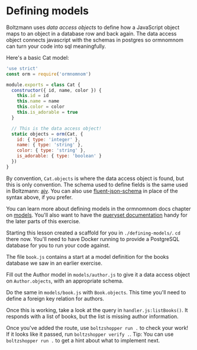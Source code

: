 # Defining models

Boltzmann uses _data access objects_ to define how a JavaScript object maps to an object in a
database row and back again. The data access object connects javascript with the schemas in
postgres so ormnomnom can turn your code into sql meaningfully.

Here's a basic Cat model:

```js
'use strict'
const orm = require('ormnomnom')

module.exports = class Cat {
  constructor({ id, name, color }) {
    this.id = id
    this.name = name
    this.color = color
    this.is_adorable = true
  }

  // This is the data access object!
  static objects = orm(Cat, {
    id: { type: 'integer' },
    name: { type: 'string' },
    color: { type: 'string' },
    is_adorable: { type: 'boolean' }
  })
}
```

By convention, `Cat.objects` is where the data access object is found, but this is only convention.
The schema used to define fields is the same used in Boltzmann: [ajv](https://ajv.js.org).
You can also use [fluent-json-schema](https://github.com/fastify/fluent-json-schema) in place of
the syntax above, if you prefer.

You can learn more about defining models in the ormnomnom docs chapter on
[models](https://github.com/chrisdickinson/ormnomnom/blob/master/docs/building-models.md). You'll
also want to have the [queryset documentation](https://github.com/chrisdickinson/ormnomnom/blob/f770e9770cd73f449a9d9e7df0875f90c9511175/docs/making-queries.md)
handy for the later parts of this exercise.

Starting this lesson created a scaffold for you in `./defining-models/`. `cd` there now. You'll need
to have Docker running to provide a PostgreSQL database for you to run your code against.

The file `book.js` contains a start at a model definition for the books database we saw in an
earlier exercise.

Fill out the Author model in `models/author.js` to give it a data access object on `Author.objects`,
with an appropriate schema.

Do the same in `models/book.js` with `Book.objects`. This time you'll need to define a foreign key
relation for authors.

Once this is working, take a look at the query in `handler.js:listBooks()`. It responds with a list
of books, but the list is missing author information.

Once you've added the route, use `boltzshopper run .` to check your work! If it looks like it
passed, run `boltzshopper verify .`. Tip: You can use `boltzshopper run .` to get a hint about what
to implement next.
